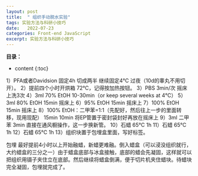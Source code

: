 ```yaml
---
layout: post
title:  " 组织手动脱水实验"
tags: 实验方法与科研小技巧
date:   2022-07-23
categories: Front-end JavaScript
excerpt: 实验方法与科研小技巧
---
```



**目录：**

* content
{:toc}

1）PFA或者Davidsion 固定4h 切成两半 继续固定4℃ 过夜（10d的睾丸不用切开）。
2）提前四个小时开烘箱 72℃，记得按加热按钮。
3）PBS 3min/次 摇床上洗3次
4）3ml 70% EtOH 10-30min（or keep several weeks at 4℃）
5）3ml 80% EtOH 15min 摇床上
6）95% EtOH 15min 摇床上
7）100% EtOH 15min 摇床上
8）100% EtOH：二甲苯=1:1（先配好，然后往上一步的里面转移，现用现配） 15min 10min 将EP管置于密封袋封好再放在摇床上
9）3ml 二甲苯 3min 直接在通风橱操作，这一步换新管。
10）石蜡 65℃ 1h
11）石蜡 65℃ 1h
12）石蜡 65℃ 1h
13）组织块置于包埋盒里面，写好标签。

包埋
最好提前4小时以上开始融蜡，新蜡更难融。倒入蜡盒（可以浸没组织就行，大约蜡盒的三分之一）由于蜡盒底部与冰盒接触，底部的蜡会先凝固，这样就可以把组织用镊子夹住立在底部。然后继续将蜡盒倒满，便于切片机夹住蜡块。待蜡块完全凝固，包埋就完成了。
